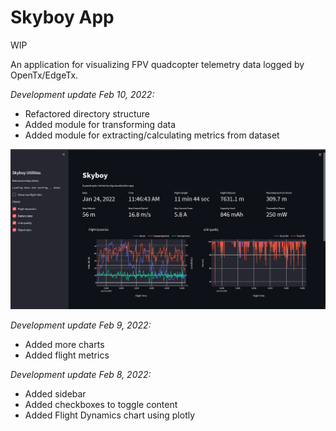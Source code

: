 # Skyboy App

WIP

An application for visualizing FPV quadcopter telemetry data logged by OpenTx/EdgeTx.

_Development update Feb 10, 2022:_

* Refactored directory structure
* Added module for transforming data
* Added module for extracting/calculating metrics from dataset

![Development screenshot](src/images/skyboyapp-feb102022.jpg)

_Development update Feb 9, 2022:_

* Added more charts
* Added flight metrics

_Development update Feb 8, 2022:_

* Added sidebar
* Added checkboxes to toggle content
* Added Flight Dynamics chart using plotly